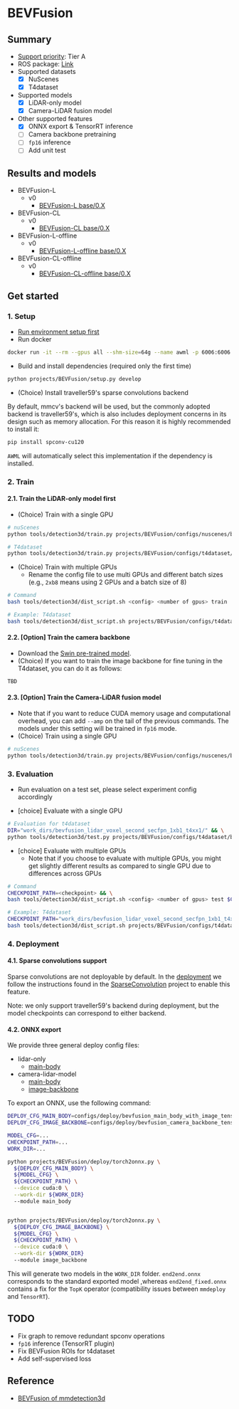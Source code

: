 # BEVFusion
## Summary

- [Support priority](https://github.com/tier4/AWML/blob/main/docs/design/autoware_ml_design.md#support-priority): Tier A
- ROS package: [Link](https://github.com/knzo25/bevfusion_ros2)
- Supported datasets
  - [x] NuScenes
  - [x] T4dataset
- Supported models
  - [x] LiDAR-only model
  - [x] Camera-LiDAR fusion model
- Other supported features
  - [x] ONNX export & TensorRT inference
  - [ ] Camera backbone pretraining
  - [ ] `fp16` inference
  - [ ] Add unit test

## Results and models

- BEVFusion-L
  - v0
    - [BEVFusion-L base/0.X](./docs/BEVFusion-L/v0/base.md)
- BEVFusion-CL
  - v0
    - [BEVFusion-CL base/0.X](./docs/BEVFusion-CL/v0/base.md)
- BEVFusion-L-offline
  - v0
    - [BEVFusion-L-offline base/0.X](./docs/BEVFusion-L-offline/v0/base.md)
- BEVFusion-CL-offline
  - v0
    - [BEVFusion-CL-offline base/0.X](./docs/BEVFusion-CL-offline/v0/base.md)


## Get started
### 1. Setup

- [Run environment setup first](/tools/setting_environment/)
- Run docker

```sh
docker run -it --rm --gpus all --shm-size=64g --name awml -p 6006:6006 -v $PWD/:/workspace -v $PWD/data:/workspace/data autoware-ml
```

- Build and install dependencies (required only the first time)

```sh
python projects/BEVFusion/setup.py develop
```

- (Choice) Install traveller59's sparse convolutions backend

By default, mmcv's backend will be used, but the commonly adopted backend is traveller59's, which is also includes deployment concerns in its design such as memory allocation. For this reason it is highly recommended to install it:

```bash
pip install spconv-cu120
```

`AWML` will automatically select this implementation if the dependency is installed.

### 2. Train
#### 2.1. Train the LiDAR-only model first

- (Choice) Train with a single GPU

```sh
# nuScenes
python tools/detection3d/train.py projects/BEVFusion/configs/nuscenes/bevfusion_lidar_voxel0075_second_secfpn_1xb1-cyclic-20e_nus-3d.py

# T4dataset
python tools/detection3d/train.py projects/BEVFusion/configs/t4dataset/bevfusion_lidar_voxel0075_second_secfpn_1xb1-cyclic-20e_t4xx1.py
```

- (Choice) Train with multiple GPUs
  - Rename the config file to use multi GPUs and different batch sizes (e.g., `2xb8` means using 2 GPUs and a batch size of 8)

```sh
# Command
bash tools/detection3d/dist_script.sh <config> <number of gpus> train

# Example: T4dataset
bash tools/detection3d/dist_script.sh projects/BEVFusion/configs/t4dataset/bevfusion_lidar_voxel_second_secfpn_1xb1_t4xx1.py 4 train
```

#### 2.2. [Option] Train the camera backbone

- Download the [Swin pre-trained model](https://download.openmmlab.com/mmdetection3d/v1.1.0_models/bevfusion/swint-nuimages-pretrained.pth).
- (Choice) If you want to train the image backbone for fine tuning in the T4dataset, you can do it as follows:

```sh
TBD
```

#### 2.3. [Option] Train the Camera-LiDAR fusion model

- Note that if you want to reduce CUDA memory usage and computational overhead, you can add `--amp` on the tail of the previous commands. The models under this setting will be trained in `fp16` mode.
- (Choice) Train using a single GPU

```sh
# nuScenes
python tools/detection3d/train.py projects/BEVFusion/configs/nuscenes/bevfusion_lidar-cam_voxel0075_second_secfpn_1xb2-cyclic-20e_nus-3d.py --cfg-options load_from=${LIDAR_PRETRAINED_CHECKPOINT} model.img_backbone.init_cfg.checkpoint=${IMAGE_PRETRAINED_BACKBONE}
```

### 3. Evaluation

- Run evaluation on a test set, please select experiment config accordingly

- [choice] Evaluate with a single GPU

```sh
# Evaluation for t4dataset
DIR="work_dirs/bevfusion_lidar_voxel_second_secfpn_1xb1_t4xx1/" && \
python tools/detection3d/test.py projects/BEVFusion/configs/t4dataset/bevfusion_lidar_voxel_second_secfpn_1xb1_t4xx1.py $DIR/epoch_50.pth
```

- [choice] Evaluate with multiple GPUs
  - Note that if you choose to evaluate with multiple GPUs, you might get slightly different results as compared to single GPU due to differences across GPUs

```sh
# Command
CHECKPOINT_PATH=<checkpoint> && \
bash tools/detection3d/dist_script.sh <config> <number of gpus> test $CHECKPOINT_PATH

# Example: T4dataset
CHECKPOINT_PATH="work_dirs/bevfusion_lidar_voxel_second_secfpn_1xb1_t4xx1/epoch_50.pth" && \
bash tools/detection3d/dist_script.sh projects/BEVFusion/configs/t4dataset/bevfusion_lidar_voxel_second_secfpn_1xb1_t4xx1.py 4 test $CHECKPOINT_PATH
```

### 4. Deployment

#### 4.1. Sparse convolutions support

Sparse convolutions are not deployable by default. In the [deployment](configs/deploy/bevfusion_lidar_tensorrt_dynamic.py) we follow the instructions found in the [SparseConvolution](../SparseConvolution/README.md) project to enable this feature.

Note: we only support traveller59's backend during deployment, but the model checkpoints can correspond to either backend.

#### 4.2. ONNX export

We provide three general deploy config files:
 - lidar-only
    - [main-body](configs/deploy/bevfusion_main_body_lidar_only_tensorrt_dynamic.py)
 - camera-lidar-model
    - [main-body](configs/deploy/bevfusion_main_body_with_image_tensorrt_dynamic.py)
    - [image-backbone](configs/deploy/bevfusion_camera_backbone_tensorrt_dynamic.py)



To export an ONNX, use the following command:

```bash
DEPLOY_CFG_MAIN_BODY=configs/deploy/bevfusion_main_body_with_image_tensorrt_dynamic.py
DEPLOY_CFG_IMAGE_BACKBONE=configs/deploy/bevfusion_camera_backbone_tensorrt_dynamic.py

MODEL_CFG=...
CHECKPOINT_PATH=...
WORK_DIR=...

python projects/BEVFusion/deploy/torch2onnx.py \
  ${DEPLOY_CFG_MAIN_BODY} \
  ${MODEL_CFG} \
  ${CHECKPOINT_PATH} \
  --device cuda:0 \
  --work-dir ${WORK_DIR}
  --module main_body


python projects/BEVFusion/deploy/torch2onnx.py \
  ${DEPLOY_CFG_IMAGE_BACKBONE} \
  ${MODEL_CFG} \
  ${CHECKPOINT_PATH} \
  --device cuda:0 \
  --work-dir ${WORK_DIR}
  --module image_backbone

```

This will generate two models in the `WORK_DIR` folder. `end2end.onnx` corresponds to the standard exported model ,whereas `end2end_fixed.onnx` contains a fix for the `TopK` operator (compatibility issues between `mmdeploy` and `TensorRT`).

## TODO

 - Fix graph to remove redundant spconv operations
 - `fp16` inference (TensorRT plugin)
 - Fix BEVFusion ROIs for t4dataset
 - Add self-supervised loss

## Reference

- [BEVFusion of mmdetection3d](https://github.com/open-mmlab/mmdetection3d/tree/v1.4.0/projects/BEVFusion)
